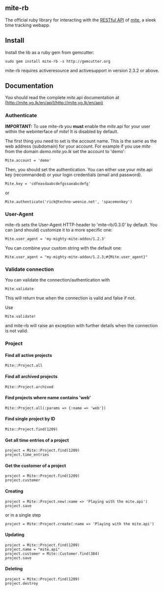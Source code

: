 ## mite-rb

The official ruby library for interacting with the [RESTful API](http://mite.yo.lk/en/api) of [mite](http://mite.yo.lk/en), a sleek time tracking webapp.

## Install

Install the lib as a ruby gem from gemcutter:
   
    sudo gem install mite-rb -s http://gemcutter.org

mite-rb requires activeresource and activesupport in version 2.3.2 or above.

## Documentation

You should read the complete *mite*.api documentation at [http://mite.yo.lk/en/api](http://mite.yo.lk/en/api)

### Authenticate

**IMPORTANT:** To use mite-rb you **must** enable the *mite*.api for your user within the webinterface of *mite*! It is disabled by default.

The first thing you need to set is the account name.  This is the same as the web address (subdomain) for your account. For example if you use *mite* from the domain *demo.mite.yo.lk* set the account to 'demo':

    Mite.account = 'demo'

Then, you should set the authentication. You can either use your mite.api key (recommanded) or your login credentials (email and password).
    
    Mite.key = 'cdfeasdaabcdefgssaeabcdefg'
    
or
    
    Mite.authenticate('rick@techno-weenie.net', 'spacemonkey')

### User-Agent

mite-rb sets the User-Agent HTTP-header to 'mite-rb/0.3.0' by default. You can (and should) customize it to a more specific one:

    Mite.user_agent = 'my-mighty-mite-addon/1.2.3'

You can combine your custom string with the default one:

    Mite.user_agent = "my-mighty-mite-addon/1.2.3;#{Mite.user_agent}"

### Validate connection

You can validate the connection/authentication with

    Mite.validate
  
This will return true when the connection is valid and false if not.

Use

    Mite.validate!
  
and mite-rb will raise an exception with further details when the connection is not valid.

### Project

#### Find all active projects

    Mite::Project.all
    
#### Find all archived projects

    Mite::Project.archived
    
#### Find projects where name contains 'web'

    Mite::Project.all(:params => {:name => 'web'})
   
#### Find single project by ID

    Mite::Project.find(1209)
    
#### Get all time entries of a project

    project = Mite::Project.find(1209)
    project.time_entries
    
#### Get the customer of a project

    project = Mite::Project.find(1209)
    project.customer
 
#### Creating

    project = Mite::Project.new(:name => 'Playing with the mite.api')
    project.save

or in a single step
 
    project = Mite::Project.create(:name => 'Playing with the mite.api') 
 
#### Updating

    project = Mite::Project.find(1209)
    project.name = "mite.api"
    project.customer = Mite::Customer.find(384)
    project.save
 
#### Deleting

    project = Mite::Project.find(1209)
    project.destroy


